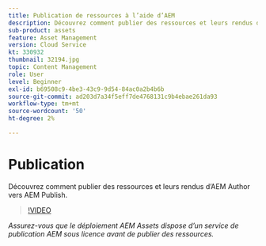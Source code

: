 ```yaml
---
title: Publication de ressources à l’aide d’AEM
description: Découvrez comment publier des ressources et leurs rendus d’AEM Author vers AEM Publish.
sub-product: assets
feature: Asset Management
version: Cloud Service
kt: 330932
thumbnail: 32194.jpg
topic: Content Management
role: User
level: Beginner
exl-id: b69508c9-4be3-43c9-9d54-84ac0a2b4b6b
source-git-commit: ad203d7a34f5eff7de4768131c9b4ebae261da93
workflow-type: tm+mt
source-wordcount: '50'
ht-degree: 2%

---
```


# Publication

Découvrez comment publier des ressources et leurs rendus d’AEM Author vers AEM Publish.

>[!VIDEO](https://video.tv.adobe.com/v/330932/?quality=12&learn=on&hidetitle=true)

_Assurez-vous que le déploiement AEM Assets dispose d’un service de publication AEM sous licence avant de publier des ressources._

